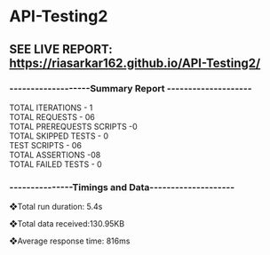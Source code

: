 # API-Testing2

## SEE LIVE REPORT: https://riasarkar162.github.io/API-Testing2/
 
### -------------------Summary Report --------------------
TOTAL ITERATIONS - 1                     
TOTAL REQUESTS - 06                                       
 TOTAL PREREQUESTS SCRIPTS -0                                                                
  TOTAL SKIPPED TESTS - 0                                
  TEST SCRIPTS - 06                                    
  TOTAL ASSERTIONS -08                                                   
   TOTAL FAILED TESTS - 0        

###  ---------------Timings and Data--------------------
❖Total run duration: 5.4s

 ❖Total data received:130.95KB
 
 ❖Average response time: 816ms
